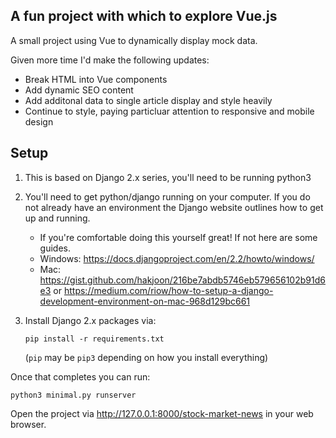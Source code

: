 ## A fun project with which to explore Vue.js

A small project using Vue to dynamically display mock data.

Given more time I'd make the following updates:

* Break HTML into Vue components
* Add dynamic SEO content
* Add additonal data to single article display and style heavily
* Continue to style, paying particluar attention to responsive and mobile design

## Setup
1. This is based on Django 2.x series, you'll need to be running python3
1. You'll need to get python/django running on your computer. If you do not already have an environment the Django website outlines how to get up and running.
    * If you're comfortable doing this yourself great! If not here are some guides.
    * Windows: https://docs.djangoproject.com/en/2.2/howto/windows/
    * Mac: https://gist.github.com/hakjoon/216be7abdb5746eb579656102b91d6e3 or https://medium.com/riow/how-to-setup-a-django-development-environment-on-mac-968d129bc661
1. Install Django 2.x packages via:

   ```pip install -r requirements.txt```

    (`pip` may be `pip3` depending on how you install everything)

Once that completes you can run:

```
python3 minimal.py runserver
```

Open the project via http://127.0.0.1:8000/stock-market-news in your web browser.
